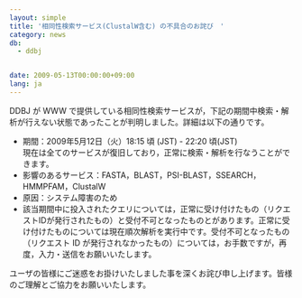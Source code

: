 ```yaml
---
layout: simple
title: '相同性検索サービス(ClustalW含む) の不具合のお詫び　'
category: news
db:
  - ddbj


date: 2009-05-13T00:00:00+09:00
lang: ja
---
```


DDBJ が WWW で提供している相同性検索サービスが，下記の期間中検索・解析が行えない状態であったことが判明しました。詳細は以下の通りです。

<ul>
    <li>期間：2009年5月12日（火）18:15 頃 (JST) - 22:20 頃(JST)<br>現在は全てのサービスが復旧しており，正常に検索・解析を行なうことができます。</li>
    <li>影響のあるサービス：FASTA，BLAST，PSI-BLAST，SSEARCH，HMMPFAM，ClustalW</li>
    <li>原因：システム障害のため</li>
    <li>該当期間中に投入されたクエリについては，正常に受け付けたもの（リクエストIDが発行されたもの）と受付不可となったものとがあります。正常に受け付けたものについては現在順次解析を実行中です。受付不可となったもの（リクエスト ID が発行されなかったもの）については，お手数ですが，再度，入力・送信をお願いいたします。</li>
</ul>

<p>ユーザの皆様にご迷惑をお掛けいたしました事を深くお詫び申し上げます。皆様のご理解とご協力をお願いいたします。</p>
